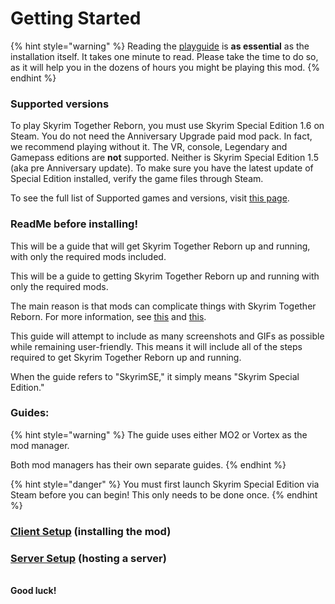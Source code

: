 # Getting Started

{% hint style="warning" %}
Reading the [playguide](../general-information/playguide.md) is **as essential** as the installation itself. It takes one minute to read. Please take the time to do so, as it will help you in the dozens of hours you might be playing this mod.
{% endhint %}

### Supported versions

To play Skyrim Together Reborn, you must use Skyrim Special Edition 1.6 on Steam. You do not need the Anniversary Upgrade paid mod pack. In fact, we recommend playing without it. The VR, console, Legendary and Gamepass editions are **not** supported. Neither is Skyrim Special Edition 1.5 (aka pre Anniversary update). To make sure you have the latest update of Special Edition installed, verify the game files through Steam.

To see the full list of Supported games and versions, visit [this page](../general-information/supported-games.md).

### ReadMe before installing!

This will be a guide that will get Skyrim Together Reborn up and running, with only the required mods included.&#x20;

This will be a guide to getting Skyrim Together Reborn up and running with only the required mods.

The main reason is that mods can complicate things with Skyrim Together Reborn. For more information, see [this](../general-information/faq.md#q-can-i-use-other-mods-with-this-mod) and [this](../general-information/faq.md#q-will-x-mod-work-with-this-mod).

This guide will attempt to include as many screenshots and GIFs as possible while remaining user-friendly. This means it will include all of the steps required to get Skyrim Together Reborn up and running.

When the guide refers to "SkyrimSE," it simply means "Skyrim Special Edition."

### Guides:

{% hint style="warning" %}
The guide uses either MO2 or Vortex as the mod manager.

Both mod managers has their own separate guides.
{% endhint %}

{% hint style="danger" %}
You must first launch Skyrim Special Edition via Steam before you can begin! This only needs to be done once.
{% endhint %}

### [Client Setup](client-setup/) (installing the mod)

### [Server Setup](server-guide/) (hosting a server)

\
**Good luck!**
